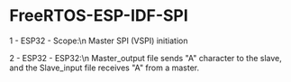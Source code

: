 # FreeRTOS-ESP-IDF-SPI
1 - ESP32 - Scope:\n
    Master SPI (VSPI) initiation
    
2 - ESP32 - ESP32:\n
    Master_output file sends "A" character to the slave, and the Slave_input file receives "A" from a master.
